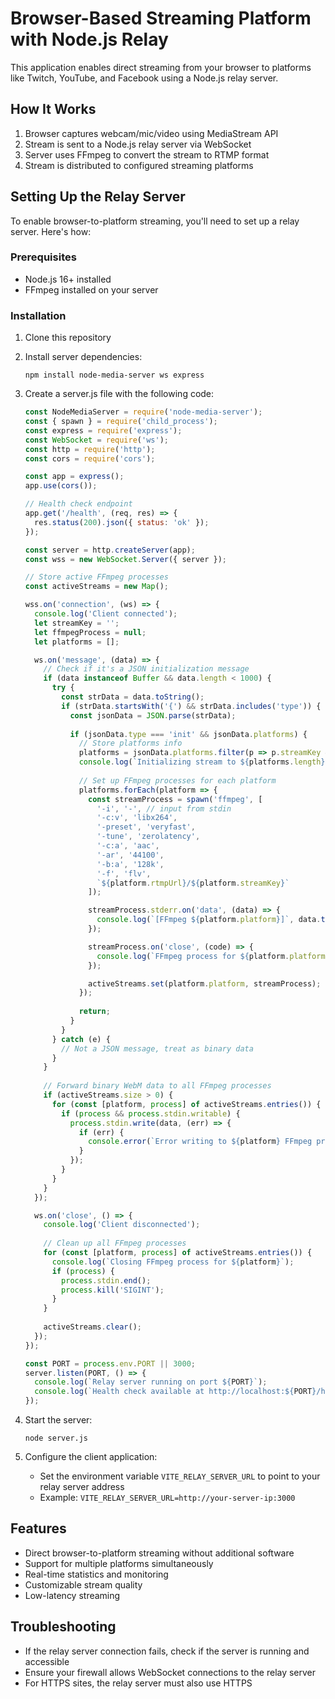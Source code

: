 
# Browser-Based Streaming Platform with Node.js Relay

This application enables direct streaming from your browser to platforms like Twitch, YouTube, and Facebook using a Node.js relay server.

## How It Works

1. Browser captures webcam/mic/video using MediaStream API
2. Stream is sent to a Node.js relay server via WebSocket
3. Server uses FFmpeg to convert the stream to RTMP format
4. Stream is distributed to configured streaming platforms

## Setting Up the Relay Server

To enable browser-to-platform streaming, you'll need to set up a relay server. Here's how:

### Prerequisites
- Node.js 16+ installed
- FFmpeg installed on your server

### Installation

1. Clone this repository
2. Install server dependencies:
   ```
   npm install node-media-server ws express
   ```

3. Create a server.js file with the following code:
   ```javascript
   const NodeMediaServer = require('node-media-server');
   const { spawn } = require('child_process');
   const express = require('express');
   const WebSocket = require('ws');
   const http = require('http');
   const cors = require('cors');

   const app = express();
   app.use(cors());

   // Health check endpoint
   app.get('/health', (req, res) => {
     res.status(200).json({ status: 'ok' });
   });

   const server = http.createServer(app);
   const wss = new WebSocket.Server({ server });

   // Store active FFmpeg processes
   const activeStreams = new Map();

   wss.on('connection', (ws) => {
     console.log('Client connected');
     let streamKey = '';
     let ffmpegProcess = null;
     let platforms = [];

     ws.on('message', (data) => {
       // Check if it's a JSON initialization message
       if (data instanceof Buffer && data.length < 1000) {
         try {
           const strData = data.toString();
           if (strData.startsWith('{') && strData.includes('type')) {
             const jsonData = JSON.parse(strData);
             
             if (jsonData.type === 'init' && jsonData.platforms) {
               // Store platforms info
               platforms = jsonData.platforms.filter(p => p.streamKey && p.streamKey.trim() !== '');
               console.log(`Initializing stream to ${platforms.length} platforms`);
               
               // Set up FFmpeg processes for each platform
               platforms.forEach(platform => {
                 const streamProcess = spawn('ffmpeg', [
                   '-i', '-', // input from stdin
                   '-c:v', 'libx264',
                   '-preset', 'veryfast',
                   '-tune', 'zerolatency',
                   '-c:a', 'aac',
                   '-ar', '44100',
                   '-b:a', '128k',
                   '-f', 'flv',
                   `${platform.rtmpUrl}/${platform.streamKey}`
                 ]);

                 streamProcess.stderr.on('data', (data) => {
                   console.log(`[FFmpeg ${platform.platform}]`, data.toString());
                 });

                 streamProcess.on('close', (code) => {
                   console.log(`FFmpeg process for ${platform.platform} exited with code ${code}`);
                 });

                 activeStreams.set(platform.platform, streamProcess);
               });
               
               return;
             }
           }
         } catch (e) {
           // Not a JSON message, treat as binary data
         }
       }
       
       // Forward binary WebM data to all FFmpeg processes
       if (activeStreams.size > 0) {
         for (const [platform, process] of activeStreams.entries()) {
           if (process && process.stdin.writable) {
             process.stdin.write(data, (err) => {
               if (err) {
                 console.error(`Error writing to ${platform} FFmpeg process:`, err);
               }
             });
           }
         }
       }
     });

     ws.on('close', () => {
       console.log('Client disconnected');
       
       // Clean up all FFmpeg processes
       for (const [platform, process] of activeStreams.entries()) {
         console.log(`Closing FFmpeg process for ${platform}`);
         if (process) {
           process.stdin.end();
           process.kill('SIGINT');
         }
       }
       
       activeStreams.clear();
     });
   });

   const PORT = process.env.PORT || 3000;
   server.listen(PORT, () => {
     console.log(`Relay server running on port ${PORT}`);
     console.log(`Health check available at http://localhost:${PORT}/health`);
   });
   ```

4. Start the server:
   ```
   node server.js
   ```

5. Configure the client application:
   - Set the environment variable `VITE_RELAY_SERVER_URL` to point to your relay server address
   - Example: `VITE_RELAY_SERVER_URL=http://your-server-ip:3000`

## Features

- Direct browser-to-platform streaming without additional software
- Support for multiple platforms simultaneously
- Real-time statistics and monitoring
- Customizable stream quality
- Low-latency streaming

## Troubleshooting

- If the relay server connection fails, check if the server is running and accessible
- Ensure your firewall allows WebSocket connections to the relay server
- For HTTPS sites, the relay server must also use HTTPS
